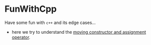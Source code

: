 # FunWithCpp

Have some fun with `c++` and its edge cases...

- here we try to understand
  the [moving constructor and assignment operator](./FunWithMoving/README.md).
